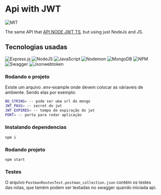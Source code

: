 # Api with JWT
![MIT](https://img.shields.io/github/license/jeangondorek/api-rest-nodejs?style=for-the-badge)

The same API that [API NODE JWT TS](https://github.com/jeangondorek/api-node-jwt-ts), but using just NodeJs and JS.

## Tecnologias usadas
![Express.js](https://img.shields.io/badge/express.js-%23404d59.svg?style=for-the-badge&logo=express&logoColor=%2361DAFB)
![NodeJS](https://img.shields.io/badge/node.js-6DA55F?style=for-the-badge&logo=node.js&logoColor=white)
![JavaScript](https://img.shields.io/badge/javascript-%23323330.svg?style=for-the-badge&logo=javascript&logoColor=%23F7DF1E)
![Nodemon](https://img.shields.io/badge/NODEMON-%23323330.svg?style=for-the-badge&logo=nodemon&logoColor=%BBDEAD)
![MongoDB](https://img.shields.io/badge/MongoDB-%234ea94b.svg?style=for-the-badge&logo=mongodb&logoColor=white)
![NPM](https://img.shields.io/badge/NPM-%23CB3837.svg?style=for-the-badge&logo=npm&logoColor=white)
![Swagger](https://img.shields.io/badge/-Swagger-%23Clojure?style=for-the-badge&logo=swagger&logoColor=white)
![Jsonwebtoken](https://img.shields.io/badge/Jsonwebtoken-%23404d59.svg?style=for-the-badge&logo=Jsonwebtoken&logoColor=%2361DAFB)

### Rodando o projeto

Existe um arquivo .env-example onde devem colocar as váriaveis de ambiente. Sendo elas por exemplo:

```bash
BD_STRING= -- pode ser uma url do mongo
JWT_PASS= -- secret do jwt
JWT_EXPIRES= -- tempo de expiração do jwt
PORT= -- porta para rodar aplicação
```

### Instalando dependencias
```
npm i
```
### Rodando projeto

```
npm start
```

### Testes

O arquivo `PostmanRoutesTest.postman_collection.json` contém os testes das rotas, que tamém podem ser testadas no swagger quando iniciada api.
